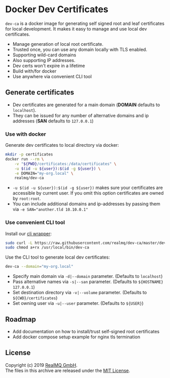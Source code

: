 # Docker Dev Certificates
`dev-ca` is a docker image for generating self signed root and leaf certificates for local development.
It makes it easy to manage and use local dev certificates.

* Manage generation of local root certificate.
* Trusted once, you can use any domain locally with TLS enabled.
* Supporting wild-card domains
* Also supporting IP addresses.
* Dev certs won't expire in a lifetime
* Build with/for docker
* Use anywhere via convenient CLI tool

## Generate certificates

* Dev certificates are generated for a main domain (**DOMAIN** defaults to `localhost`).
* They can be issued for any number of alternative domains and ip addresses (**SAN** defaults to `127.0.0.1`)

### Use with docker
Generate dev certificates to local directory via docker:

```bash
mkdir -p certificates
docker run --rm \
    -v "${PWD}/certificates:/data/certificates" \
    -u $(id -u ${user}):$(id -g ${user}) \
    -e DOMAIN="my-org.local" \
    realmq/dev-ca
```

* `-u $(id -u ${user}):$(id -g ${user})` makes sure your certificates are accessible by current user. If you omit this option certificates are owned by `root:root`.
* You can include additional domains and ip-addresses by passing them via `-e SAN="another.tld 10.10.0.1"`

### Use convenient CLI tool

Install our [cli wrapper](https://github.com/realmq/dev-ca/blob/master/dev-ca.sh):

```bash
sudo curl -L https://raw.githubusercontent.com/realmq/dev-ca/master/dev-ca.sh -o /usr/local/bin/dev-ca
sudo chmod a+rx /usr/local/bin/dev-ca
```

Use the CLI tool to generate local dev certificates:
```bash
dev-ca --domain="my-org.local"
```

* Specify main domain via `-d|--domain` parameter. (Defaults to `localhost`)
* Pass alternative names via `-s|--san` parameter. (Defaults to `${HOSTNAME} 127.0.0.1`)
* Set destination directory via `-v|--volume` parameter. (Defaults to `${CWD}/certificates`)
* Set owning user via `-u|--user` parameter. (Defaults to `${USER}`)

## Roadmap

* Add documentation on how to install/trust self-signed root certificates
* Add docker compose setup example for nginx tls termination

## License
Copyright (c) 2019 [RealMQ GmbH](https://realmq.com).<br />
The files in this archive are released under the [MIT License](LICENSE).
